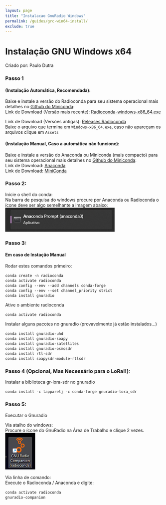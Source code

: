 ```yaml
---
layout: page
title: "Instalacao GnuRadio Windows"
permalink: /guides/grc-win64-install/
exclude: true
---
```


# Instalação GNU Windows x64 
Criado por: Paulo Dutra

### Passo 1 

#### (Instalação Automática, Recomendada):

Baixe e instale a versão do Radioconda para seu sistema operacional mais detalhes no [Github do Miniconda](https://docs.conda.io/projects/miniconda/en/latest/index.html):\
Link de Download (Versão mais recente): [Radioconda-windows-x86_64.exe](https://glare-sable.vercel.app/ryanvolz/radioconda/radioconda-.*-Windows-x86_64.exe)

Link de Download (Versões antigas): [Releases Radioconda](https://github.com/ryanvolz/radioconda/releases)\
Baixe o arquivo que termina em ``Windows-x86_64.exe``, caso não apareçam os arquivos clique em ```Assets``` 

#### (Instalação Manual, Caso a automática não funcione):

Baixe e instale a versão do Anaconda ou Miniconda (mais compacto) para seu sistema operacional mais detalhes no [Github do Miniconda](https://docs.conda.io/projects/miniconda/en/latest/index.html):\
Link de Download: [Anaconda](https://www.anaconda.com/download) \
Link de Download: [MiniConda](https://docs.conda.io/projects/miniconda/en/latest/index.html)

### Passo 2:

Inicie o shell do conda:\
Na barra de pesquisa do windows procure por Anaconda ou Radioconda o ícone deve ser algo semelhante a imagem abaixo:\
![conda_win64](/assets/img/conda_icon.png)

### Passo 3:

#### Em caso de Instação Manual
Rodar estes comandos primeiro:
```
conda create -n radioconda
conda activate radioconda
conda config --env --add channels conda-forge
conda config --env --set channel_priority strict
conda install gnuradio
```

Ative o ambiente radioconda
```
conda activate radioconda
```

Instalar alguns pacotes no gnuradio (provavelmente já estão instalados...)
```
conda install gnuradio-uhd
conda install gnuradio-soapy
conda install gnuradio-satellites
conda install gnuradio-osmosdr
conda install rtl-sdr
conda install soapysdr-module-rtlsdr
```

### Passo 4 (Opcional, Mas Necessário para o LoRa!!):

Instalar a biblioteca gr-lora-sdr no gnuradio
```
conda install -c tapparelj -c conda-forge gnuradio-lora_sdr
```
### Passo 5:

Executar o Gnuradio

Via atalho do windows:\
Procure o ícone do GnuRadio na Área de Trabalho e clique 2 vezes.\
![gnu_icon](/assets/img/grc_icon_win64.png)

Via linha de comando:\
Execute o Radioconda / Anaconda e digite:
```
conda activate radioconda
gnuradio-companion
```
